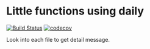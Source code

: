 # Little functions using daily

[![Build Status](https://travis-ci.org/ictlyh/Utils.svg?branch=master)](https://travis-ci.org/ictlyh/Utils)
[![codecov](https://codecov.io/gh/ictlyh/Utils/branch/master/graph/badge.svg)](https://codecov.io/gh/ictlyh/Utils)

Look into each file to get detail message.

